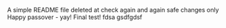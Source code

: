 A simple README file
deleted at
check again
and again
safe changes only
Happy passover - yay!
Final test!
fdsa
gsdfgdsf
